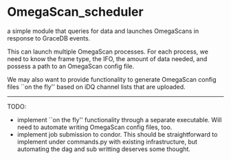 # OmegaScan_scheduler

a simple module that queries for data and launches OmegaScans in response to GraceDB events.

This can launch multiple OmegaScan processes. For each process, we need to know the frame type, the IFO, the amount of data needed, and possess a path to an OmegaScan config file.

We may also want to provide functionality to generate OmegaScan config files ``on the fly'' based on iDQ channel lists that are uploaded.

---------------------------------------------------------------------

TODO:
 - implement ``on the fly'' functionality through a separate executable. Will need to automate writing OmegaScan config files, too.
 - implement job submission to condor. This should be straightforward to implement under commands.py with existing infrastructure, but automating the dag and sub writting deserves some thought.
